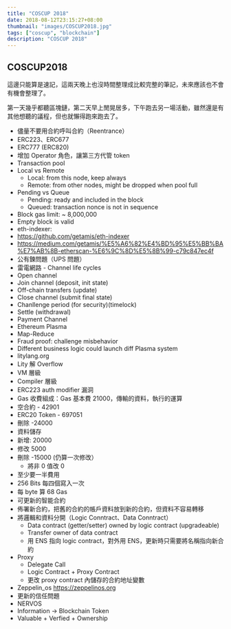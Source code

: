 ```yaml
---
title: "COSCUP 2018"
date: 2018-08-12T23:15:27+08:00
thumbnail: "images/COSCUP2018.jpg"
tags: ["coscup", "blockchain"]
description: "COSCUP 2018"
---
```


## COSCUP2018

這邊只能算是速記，這兩天晚上也沒時間整理成比較完整的筆記，未來應該也不會有機會整理了。

第一天幾乎都聽區塊鏈，第二天早上閒晃居多，下午跑去另一場活動，雖然還是有其他想聽的議程，但也就懶得跑來跑去了。

* 儘量不要用合約呼叫合約（Reentrance）
* ERC223、ERC677
* ERC777 (ERC820)
 * 增加 Operator 角色，讓第三方代管 token
* Transaction pool
 * Local vs Remote
     * Local: from this node, keep always
     * Remote: from other nodes, might be dropped when pool full
 * Pending vs Queue
     * Pending: ready and included in the block
     * Queued: transaction nonce is not in sequence
* Block gas limit: ~ 8,000,000
* Empty block is valid
* eth-indexer: 
 * https://github.com/getamis/eth-indexer
 * https://medium.com/getamis/%E5%A6%82%E4%BD%95%E5%BB%BA%E7%AB%8B-etherscan-%E6%9C%8D%E5%8B%99-c79c847ec4f
* 公有鍊問題（UPS 問題）
* 雷電網路 - Channel life cycles
 * Open channel
 * Join channel (deposit, init state)
 * Off-chain transfers (update)
 * Close channel (submit final state)
 * Chanllenge period (for security)(timelock)
 * Settle (withdrawal)
* Payment Channel
* Ethereum Plasma
 * Map-Reduce
 * Fraud proof: challenge misbehavior
 * Different business logic could launch diff Plasma system
* litylang.org
* Lity 解 Overflow
 * VM 層級
 * Compiler 層級
* ERC223 auth modifier 漏洞
* Gas 收費組成：Gas 基本費 21000，傳輸的資料，執行的運算
 * 空合約 - 42901
 * ERC20 Token - 697051
 * 刪除 -24000
* 資料儲存
 * 新增: 20000
 * 修改 5000
 * 刪除 -15000 (仍算一次修改）
     * 將非 0 值改 0
 * 至少要一半費用
 * 256 Bits 每四個寫入一次
* 每 byte 算 68 Gas
* 可更新的智能合約
 * 佈署新合約，把舊的合約的帳戶資料放到新的合約，但資料不容易轉移
 * 將邏輯和資料分開（Logic Conntract、Data Conntract）
     * Data contract (getter/setter) owned by logic contract (upgradeable)
     * Transfer owner of data contract
     * 用 ENS 指向 logic contract，對外用 ENS，更新時只需要將名稱指向新合約
 * Proxy
     * Delegate Call
     * Logic Contract + Proxy Contract
     * 更改 proxy contract 內儲存的合約地址變數
 * Zeppelin_os https://zeppelinos.org
 * 更新的信任問題
* NERVOS
* Information -> Blockchain Token
 * Valuable + Verfied + Ownership

